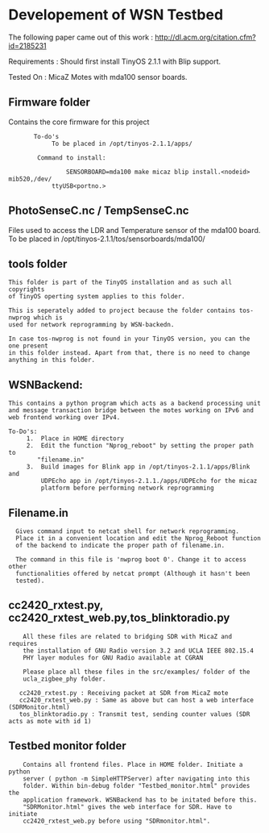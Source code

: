 Developement of WSN Testbed 
============================

The following paper came out of this work : http://dl.acm.org/citation.cfm?id=2185231

Requirements : Should first install TinyOS 2.1.1 with Blip support.

Tested On : MicaZ Motes with mda100 sensor boards.

Firmware folder  
----------------
Contains the core firmware for this project

   		   To-do's 
    			To be placed in /opt/tinyos-2.1.1/apps/
    
			Command to install: 

 	                SENSORBOARD=mda100 make micaz blip install.<nodeid> mib520,/dev/   
    	   		ttyUSB<portno.>

PhotoSenseC.nc / TempSenseC.nc 
-------------------------------
Files used to access the LDR and Temperature sensor of the mda100 board.
To be placed in /opt/tinyos-2.1.1/tos/sensorboards/mda100/

tools folder
-------------
	This folder is part of the TinyOS installation and as such all copyrights 
	of TinyOS operting system applies to this folder. 
	
	This is seperately added to project because the folder contains tos-nwprog which is
	used for network reprogramming by WSN-backedn. 
	
	In case tos-nwprog is not found in your TinyOS version, you can the one present 
	in this folder instead. Apart from that, there is no need to change anything in this folder.

WSNBackend:
-----------
	This contains a python program which acts as a backend processing unit
	and message transaction bridge between the motes working on IPv6 and 
	web frontend working over IPv4.
 	
	To-Do's:
    	 1.  Place in HOME directory
     	 2.  Edit the function "Nprog_reboot" by setting the proper path to
            "filename.in"
     	 3.  Build images for Blink app in /opt/tinyos-2.1.1/apps/Blink and 
             UDPEcho app in /opt/tinyos-2.1.1./apps/UDPEcho for the micaz
             platform before performing network reprogramming

Filename.in
------------

      Gives command input to netcat shell for network reprogramming.
      Place it in a convenient location and edit the Nprog_Reboot function
      of the backend to indicate the proper path of filename.in.

      The command in this file is 'nwprog boot 0'. Change it to access other
      functionalities offered by netcat prompt (Although it hasn't been    
      tested).

cc2420_rxtest.py, cc2420_rxtest_web.py,tos_blinktoradio.py 
-----------------------------------------------------------

        All these files are related to bridging SDR with MicaZ and requires
        the installation of GNU Radio version 3.2 and UCLA IEEE 802.15.4 
        PHY layer modules for GNU Radio available at CGRAN
        
        Please place all these files in the src/examples/ folder of the 
        ucla_zigbee_phy folder.
    
       cc2420_rxtest.py : Receiving packet at SDR from MicaZ mote
       cc2420_rxtest_web.py : Same as above but can host a web interface (SDRMonitor.html)
       tos_blinktoradio.py : Transmit test, sending counter values (SDR acts as mote with id 1)

Testbed monitor folder
----------------------
        Contains all frontend files. Place in HOME folder. Initiate a python 
        server ( python -m SimpleHTTPServer) after navigating into this 
        folder. Within bin-debug folder "Testbed_monitor.html" provides the
        application framework. WSNBackend has to be initated before this.
        "SDRMonitor.html" gives the web interface for SDR. Have to initiate 
        cc2420_rxtest_web.py before using "SDRmonitor.html".


